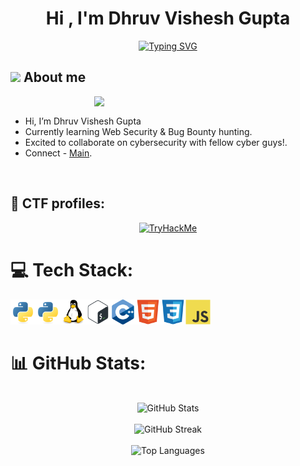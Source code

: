 <h1 align="center"><b>Hi , I'm Dhruv Vishesh Gupta </b></h1>

<p align="center">
<a href="https://git.io/typing-svg"><img src="https://readme-typing-svg.herokuapp.com?font=Orbitron&pause=1000&color=20F724&width=435&lines=CyberSecurity+Enthusiast;CTF+Player;React.js+Developer" alt="Typing SVG" /></a>
</p>

## <picture><img src = "https://media4.giphy.com/media/v1.Y2lkPTc5MGI3NjExeGlteXR3YWswNzJ5d202YnBrYmYweXRibmFjbnhnY3U1cnJoazI0bSZlcD12MV9pbnRlcm5hbF9naWZfYnlfaWQmY3Q9cw/YRMb6dd7zprS00JdGZ/giphy.gif" width = 50px></picture> **About me**

<picture> <img align="right" src="https://media4.giphy.com/media/v1.Y2lkPTc5MGI3NjExY2lrM2ptcXJmN2cxdmliczl0N3pibHVvMXFjcGdsNGhpZGF3N29wYSZlcD12MV9pbnRlcm5hbF9naWZfYnlfaWQmY3Q9Zw/YQitE4YNQNahy/giphy.gif" width = 370px></picture>
<br>

- Hi, I’m Dhruv Vishesh Gupta
- Currently learning Web Security & Bug Bounty hunting.
- Excited to collaborate on cybersecurity with fellow cyber guys!.
- Connect - [Main](https://linktr.ee/ddugs).

<br>

## :triangular_flag_on_post: CTF profiles:

<div align="center">
 <a href="https://tryhackme.com/p/ddugs"><img src="https://tryhackme-badges.s3.amazonaws.com/ddugs.png?5" alt="TryHackMe"></a>
</div>

# 💻 Tech Stack:

<p align="left"><a href="https://www.python.org/" target="_blank" rel="noreferrer"><img src="https://raw.githubusercontent.com/devicons/devicon/master/icons/python/python-original.svg" alt="python" width="40" height="40"/></a><a href="https://www.python.org/" target="_blank" rel="noreferrer"><img src="https://raw.githubusercontent.com/devicons/devicon/master/icons/python/python-original.svg" alt="python" width="40" height="40"/></a><a href="https://www.linux.org/" target="_blank" rel="noreferrer"><img src="https://raw.githubusercontent.com/devicons/devicon/master/icons/linux/linux-original.svg" alt="linux" width="40" height="40"/></a><a href="https://www.gnu.org/software/bash/" target="_blank" rel="noreferrer"><img src="https://raw.githubusercontent.com/devicons/devicon/master/icons/bash/bash-original.svg" alt="bash" width="40" height="40"/></a><a href="https://cplusplus.com/" target="_blank" rel="noreferrer"><img src="https://raw.githubusercontent.com/devicons/devicon/master/icons/cplusplus/cplusplus-original.svg" alt="c++" width="40" height="40"/></a><a href="" target="_blank" rel="noreferrer"><img src="https://raw.githubusercontent.com/devicons/devicon/master/icons/html5/html5-original.svg" alt="html" width="40" height="40"/></a><a href="" target="_blank" rel="noreferrer"><img src="https://raw.githubusercontent.com/devicons/devicon/master/icons/css3/css3-original.svg" alt="css" width="40" height="40"/></a><a href="" target="_blank" rel="noreferrer"><img src="https://raw.githubusercontent.com/devicons/devicon/master/icons/javascript/javascript-original.svg" alt="javascript" width="40" height="40"/></a></p>
<br\>
<br\>
<br\>

# 📊 GitHub Stats:

<br>
<div align="center">
    <img src="https://github-readme-stats.vercel.app/api?username=DDugs&theme=merko&hide_border=false&include_all_commits=true&count_private=true&PAT_1" alt="GitHub Stats" style="display: inline-block;"><br>
    <br>
    <img src="https://github-readme-streak-stats.herokuapp.com/?user=DDugs&theme=merko&hide_border=false" alt="GitHub Streak" style="display: inline-block;">
</div>
<br>
<div align="center">
    <img src="https://github-readme-stats.vercel.app/api/top-langs/?username=DDugs&theme=merko&hide_border=false&include_all_commits=true&count_private=true&layout=compact" alt="Top Languages">
</div>

<br>

<br>
